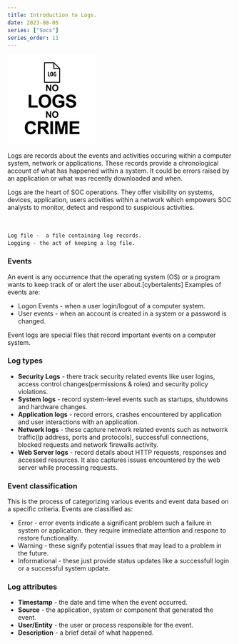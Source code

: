 ```yaml
---
title: Introduction to Logs.
date: 2023-08-05
series: ["Socs"]
series_order: 11
---
```

<img src="img/nolog.png" height="200px">

Logs are records about the events and activities occuring within a computer system, network or applications. These records provide a chronological account of what has happened within a system. It could be errors raised by an application or what was recently downloaded and when. 

Logs are the heart of SOC operations. They offer visibility on systems, devices, application, users activities within a network which empowers SOC analysts to monitor, detect and respond to suspicious activities.

<br>

`Log file -  a file containing log records.`  
`Logging - the act of keeping a log file. `

### Events
An event is any occurrence that the operating system (OS) or a program wants to keep track of or alert the user about.[cybertalents] Examples of events are:
- Logon Events - when a user login/logout of a computer system.
- User events - when an account is created in a system or a password is changed.

Event logs are special files that record important events on a computer system.

### Log types

- **Security Logs** - there track security related events like user logins, access control changes(permissions & roles) and security policy violations. 
- **System logs** - record system-level events such as startups, shutdowns and hardware changes.
- **Application logs** - record errors, crashes encountered by application and user interactions with an application.
- **Network logs** - these capture network related events such as networrk traffic(Ip address, ports and protocols), successfull connections, blocked requests and network firewalls activity.
- **Web Server logs** - record details about HTTP requests, responses and accessed resources. It also captures issues encountered by the web server while processing requests.

### Event classification
This is the process of categorizing various events and event data based on a specific criteria. Events are classified as:  
- Error - error events indicate a significant problem such a failure in system or application. they require immediate attention and respone to restore functionality. 
- Warning - these signify potential issues that may lead to a problem in the future.
- Informational - these just provide status updates like a successfull login or a successful system update.

### Log attributes
- **Timestamp** - the date and time when the event occurred.
- **Source** - the application, system or component that generated the event.
- **User/Entity** - the user or process responsible for the event.
- **Description** - a brief detail of what happened.